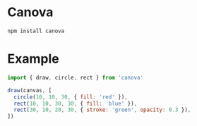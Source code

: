 # Canova

```
npm install canova
```

# Example

```js
import { draw, circle, rect } from 'canova'

draw(canvas, [
  circle(10, 10, 30, { fill: 'red' }),
  rect(10, 10, 30, 30, { fill: 'blue' }),
  rect(30, 10, 20, 30, { stroke: 'green', opacity: 0.3 }),
])
```
